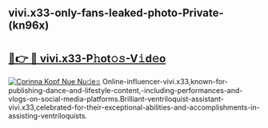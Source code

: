 ## vivi.x33-only-fans​-leaked-photo​-Private-(kn96x)


# <h2><a href="https://mediaupload.pro?title=vivi.x33&ref=git">🔗👉 🔴 vivi.x33-P𝚑ot𝚘𝚜-V𝚒d𝚎o</a></h2>

[![Corinna Kopf Nue Nu𝚍e𝚜](https://i.imgur.com/0qMVB7G.gif)](https://mediaupload.pro?title=vivi.x33&ref=git)
Online-influencer-vivi.x33,known-for-publishing-dance-and-lifestyle-content,-including-performances-and-vlogs-on-social-media-platforms.Brilliant-ventriloquist-assistant-vivi.x33,celebrated-for-their-exceptional-abilities-and-accomplishments-in-assisting-ventriloquists.  